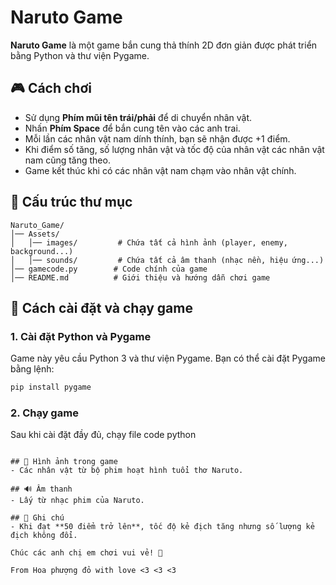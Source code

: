# Naruto Game

**Naruto Game** là một game bắn cung thả thính 2D đơn giản được phát triển bằng Python và thư viện Pygame.

## 🎮 Cách chơi
- Sử dụng **Phím mũi tên trái/phải** để di chuyển nhân vật.
- Nhấn **Phím Space** để bắn cung tên vào các anh trai.
- Mỗi lần các nhân vật nam dính thính, bạn sẽ nhận được +1 điểm.
- Khi điểm số tăng, số lượng nhân vật và tốc độ của nhân vật các nhân vật nam cũng tăng theo.
- Game kết thúc khi có các nhân vật nam chạm vào nhân vật chính.

## 📂 Cấu trúc thư mục
```
Naruto_Game/
│── Assets/
│   │── images/         # Chứa tất cả hình ảnh (player, enemy, background...)
│   │── sounds/         # Chứa tất cả âm thanh (nhạc nền, hiệu ứng...)
│── gamecode.py        # Code chính của game
│── README.md          # Giới thiệu và hướng dẫn chơi game
```

## 🚀 Cách cài đặt và chạy game
### 1. Cài đặt Python và Pygame
Game này yêu cầu Python 3 và thư viện Pygame. Bạn có thể cài đặt Pygame bằng lệnh:
```sh
pip install pygame
```

### 2. Chạy game
Sau khi cài đặt đầy đủ, chạy file code python
```

## 🎨 Hình ảnh trong game
- Các nhân vật từ bộ phim hoạt hình tuổi thơ Naruto.

## 🔊 Âm thanh
- Lấy từ nhạc phim của Naruto.

## 📌 Ghi chú
- Khi đạt **50 điểm trở lên**, tốc độ kẻ địch tăng nhưng số lượng kẻ địch không đổi.

Chúc các anh chị em chơi vui vẻ! 🎉

From Hoa phượng đỏ with love <3 <3 <3